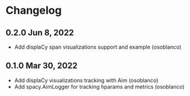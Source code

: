 # Changelog 

## 0.2.0 Jun 8, 2022

- Add displaCy span visualizations support and example (osoblanco)

## 0.1.0 Mar 30, 2022

- Add displaCy visualizations tracking with Aim (osoblanco)
- Add spacy.AimLogger for tracking hparams and metrics (osoblanco)
